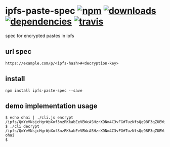 # ipfs-paste-spec [![npm][npm-image]][npm-url] [![downloads][downloads-image]][downloads-url] [![dependencies][dependency-image]][dependency-url] [![travis][travis-image]][travis-url]

[npm-image]: https://img.shields.io/npm/v/ipfs-paste-spec.svg
[npm-url]: https://npmjs.org/package/ipfs-paste-spec
[downloads-image]: https://img.shields.io/npm/dm/ipfs-paste-spec.svg
[downloads-url]: https://npmjs.org/package/ipfs-paste-spec
[dependency-image]: https://img.shields.io/david/kpcyrd/ipfs-paste-spec.svg
[dependency-url]: https://david-dm.org/kpcyrd/ipfs-paste-spec
[travis-image]: https://img.shields.io/travis/kpcyrd/ipfs-paste-spec.svg
[travis-url]: https://travis-ci.org/kpcyrd/ipfs-paste-spec

spec for encrypted pastes in ipfs

## url spec

```
https://example.com/p/<ipfs-hash>#<decryption-key>
```

## install

```
npm install ipfs-paste-spec --save
```

## demo implementation usage

```
$ echo ohai | ./cli.js encrypt
/ipfs/QmYeVNsjcHgrWpXof3nzRKkabEeVBWcASHzrXDNm4C3vFG#TuzNfsQq98F3qZUBWiTcA1eY4vyEOpIw1pvRMYMCjSY=
$ ./cli decrypt /ipfs/QmYeVNsjcHgrWpXof3nzRKkabEeVBWcASHzrXDNm4C3vFG#TuzNfsQq98F3qZUBWiTcA1eY4vyEOpIw1pvRMYMCjSY=
ohai
$
```

